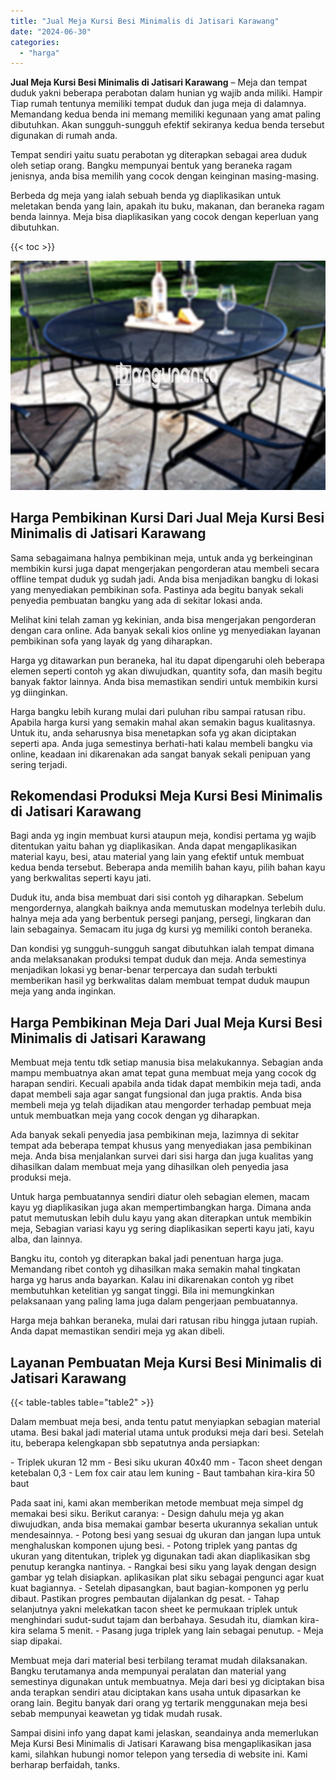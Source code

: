 ```yaml
---
title: "Jual Meja Kursi Besi Minimalis di Jatisari Karawang"
date: "2024-06-30"
categories: 
  - "harga"
---
```


**Jual Meja Kursi Besi Minimalis di Jatisari Karawang** – Meja dan tempat duduk yakni beberapa perabotan dalam hunian yg wajib anda miliki. Hampir Tiap rumah tentunya memiliki tempat duduk dan juga meja di dalamnya. Memandang kedua benda ini memang memiliki kegunaan yang amat paling dibutuhkan. Akan sungguh-sungguh efektif sekiranya kedua benda tersebut digunakan di rumah anda.

Tempat sendiri yaitu suatu perabotan yg diterapkan sebagai area duduk oleh setiap orang. Bangku mempunyai bentuk yang beraneka ragam jenisnya, anda bisa memilih yang cocok dengan keinginan masing-masing.

Berbeda dg meja yang ialah sebuah benda yg diaplikasikan untuk meletakan benda yang lain, apakah itu buku, makanan, dan beraneka ragam benda lainnya. Meja bisa diaplikasikan yang cocok dengan keperluan yang dibutuhkan.

{{< toc >}}

![Jual Meja Kursi Besi Minimalis di Jatisari Karawang](/images/jual-meja-besi-murah27.png)

## Harga Pembikinan Kursi Dari Jual Meja Kursi Besi Minimalis di Jatisari Karawang

Sama sebagaimana halnya pembikinan meja, untuk anda yg berkeinginan membikin kursi juga dapat mengerjakan pengorderan atau membeli secara offline tempat duduk yg sudah jadi. Anda bisa menjadikan bangku di lokasi yang menyediakan pembikinan sofa. Pastinya ada begitu banyak sekali penyedia pembuatan bangku yang ada di sekitar lokasi anda.

Melihat kini telah zaman yg kekinian, anda bisa mengerjakan pengorderan dengan cara online. Ada banyak sekali kios online yg menyediakan layanan pembikinan sofa yang layak dg yang diharapkan.

Harga yg ditawarkan pun beraneka, hal itu dapat dipengaruhi oleh beberapa elemen seperti contoh yg akan diwujudkan, quantity sofa, dan masih begitu banyak faktor lainnya. Anda bisa memastikan sendiri untuk membikin kursi yg diinginkan.

Harga bangku lebih kurang mulai dari puluhan ribu sampai ratusan ribu. Apabila harga kursi yang semakin mahal akan semakin bagus kualitasnya. Untuk itu, anda seharusnya bisa menetapkan sofa yg akan diciptakan seperti apa. Anda juga semestinya berhati-hati kalau membeli bangku via online, keadaan ini dikarenakan ada sangat banyak sekali penipuan yang sering terjadi.

## Rekomendasi Produksi Meja Kursi Besi Minimalis di Jatisari Karawang

Bagi anda yg ingin membuat kursi ataupun meja, kondisi pertama yg wajib ditentukan yaitu bahan yg diaplikasikan. Anda dapat mengaplikasikan material kayu, besi, atau material yang lain yang efektif untuk membuat kedua benda tersebut. Beberapa anda memilih bahan kayu, pilih bahan kayu yang berkwalitas seperti kayu jati.

Duduk itu, anda bisa membuat dari sisi contoh yg diharapkan. Sebelum mengordernya, alangkah baiknya anda memutuskan modelnya terlebih dulu. halnya meja ada yang berbentuk persegi panjang, persegi, lingkaran dan lain sebagainya. Semacam itu juga dg kursi yg memiliki contoh beraneka.

Dan kondisi yg sungguh-sungguh sangat dibutuhkan ialah tempat dimana anda melaksanakan produksi tempat duduk dan meja. Anda semestinya menjadikan lokasi yg benar-benar terpercaya dan sudah terbukti memberikan hasil yg berkwalitas dalam membuat tempat duduk maupun meja yang anda inginkan.

## Harga Pembikinan Meja Dari Jual Meja Kursi Besi Minimalis di Jatisari Karawang

Membuat meja tentu tdk setiap manusia bisa melakukannya. Sebagian anda mampu membuatnya akan amat tepat guna membuat meja yang cocok dg harapan sendiri. Kecuali apabila anda tidak dapat membikin meja tadi, anda dapat membeli saja agar sangat fungsional dan juga praktis. Anda bisa membeli meja yg telah dijadikan atau mengorder terhadap pembuat meja untuk membuatkan meja yang cocok dengan yg diharapkan.

Ada banyak sekali penyedia jasa pembikinan meja, lazimnya di sekitar tempat ada beberapa tempat khusus yang menyediakan jasa pembikinan meja. Anda bisa menjalankan survei dari sisi harga dan juga kualitas yang dihasilkan dalam membuat meja yang dihasilkan oleh penyedia jasa produksi meja.

Untuk harga pembuatannya sendiri diatur oleh sebagian elemen, macam kayu yg diaplikasikan juga akan mempertimbangkan harga. Dimana anda patut memutuskan lebih dulu kayu yang akan diterapkan untuk membikin meja, Sebagian variasi kayu yg sering diaplikasikan seperti kayu jati, kayu alba, dan lainnya.

Bangku itu, contoh yg diterapkan bakal jadi penentuan harga juga. Memandang ribet contoh yg dihasilkan maka semakin mahal tingkatan harga yg harus anda bayarkan. Kalau ini dikarenakan contoh yg ribet membutuhkan ketelitian yg sangat tinggi. Bila ini memungkinkan pelaksanaan yang paling lama juga dalam pengerjaan pembuatannya.

Harga meja bahkan beraneka, mulai dari ratusan ribu hingga jutaan rupiah. Anda dapat memastikan sendiri meja yg akan dibeli.

## Layanan Pembuatan Meja Kursi Besi Minimalis di Jatisari Karawang

{{< table-tables table="table2" >}}

Dalam membuat meja besi, anda tentu patut menyiapkan sebagian material utama. Besi bakal jadi material utama untuk produksi meja dari besi. Setelah itu, beberapa kelengkapan sbb sepatutnya anda persiapkan:

\- Triplek ukuran 12 mm - Besi siku ukuran 40x40 mm - Tacon sheet dengan ketebalan 0,3 - Lem fox cair atau lem kuning - Baut tambahan kira-kira 50 baut

Pada saat ini, kami akan memberikan metode membuat meja simpel dg memakai besi siku. Berikut caranya: - Design dahulu meja yg akan diwujudkan, anda bisa memakai gambar beserta ukurannya sekalian untuk mendesainnya. - Potong besi yang sesuai dg ukuran dan jangan lupa untuk menghaluskan komponen ujung besi. - Potong triplek yang pantas dg ukuran yang ditentukan, triplek yg digunakan tadi akan diaplikasikan sbg penutup kerangka nantinya. - Rangkai besi siku yang layak dengan design gambar yg telah disiapkan. aplikasikan plat siku sebagai pengunci agar kuat kuat bagiannya. - Setelah dipasangkan, baut bagian-komponen yg perlu dibaut. Pastikan progres pembautan dijalankan dg pesat. - Tahap selanjutnya yakni melekatkan tacon sheet ke permukaan triplek untuk menghindari sudut-sudut tajam dan berbahaya. Sesudah itu, diamkan kira-kira selama 5 menit. - Pasang juga triplek yang lain sebagai penutup. - Meja siap dipakai.

Membuat meja dari material besi terbilang teramat mudah dilaksanakan. Bangku terutamanya anda mempunyai peralatan dan material yang semestinya digunakan untuk membuatnya. Meja dari besi yg diciptakan bisa anda terapkan sendiri atau diciptakan kans usaha untuk dipasarkan ke orang lain. Begitu banyak dari orang yg tertarik menggunakan meja besi sebab mempunyai keawetan yg tidak mudah rusak.

Sampai disini info yang dapat kami jelaskan, seandainya anda memerlukan Meja Kursi Besi Minimalis di Jatisari Karawang bisa mengaplikasikan jasa kami, silahkan hubungi nomor telepon yang tersedia di website ini. Kami berharap berfaidah, tanks.
